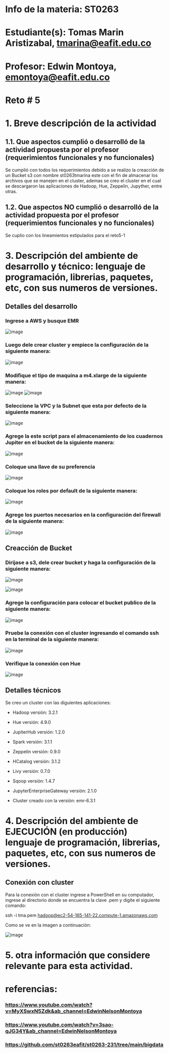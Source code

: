 # Info de la materia: ST0263
# Estudiante(s): Tomas Marin Aristizabal, tmarina@eafit.edu.co

# Profesor: Edwin Montoya, emontoya@eafit.edu.co

# Reto # 5

# 1. Breve descripción de la actividad

## 1.1. Que aspectos cumplió o desarrolló de la actividad propuesta por el profesor (requerimientos funcionales y no funcionales)

Se cumplió con todos los requerimientos debido a se realizo la creacción de un Bucket s3 con nombre st0263tmarina este con el fin de almacenar los archivos que se manejen en el cluster, ademas se creo el cluster en el cual se descargaron las aplicaciones de Hadoop, Hue, Zeppelin, Jupyther, entre otras.

## 1.2. Que aspectos NO cumplió o desarrolló de la actividad propuesta por el profesor (requerimientos funcionales y no funcionales)

Se cuplio con los lineamientos estipulados para el reto5-1

# 3. Descripción del ambiente de desarrollo y técnico: lenguaje de programación, librerias, paquetes, etc, con sus numeros de versiones.

## Detalles del desarrollo

### Ingrese a AWS y busque EMR

![image](https://github.com/tmarina1/tmarina-st0263/assets/68928376/eef2f79a-0c78-40b3-ba93-83db2776fb8d)

### Luego dele crear cluster y empiece la configuración de la siguiente manera:

![image](https://github.com/tmarina1/tmarina-st0263/assets/68928376/e75edc3d-c49a-4010-930b-a459ca43cc99)

### Modifique el tipo de maquina a m4.xlarge de la siguiente manera:

![image](https://github.com/tmarina1/tmarina-st0263/assets/68928376/1753b136-bf43-4d9f-b668-d5e9f80ceec0)
![image](https://github.com/tmarina1/tmarina-st0263/assets/68928376/65dbd743-8bad-41e3-b903-341078d583ae)

### Seleccione la VPC y la Subnet que esta por defecto de la siguiente manera:

![image](https://github.com/tmarina1/tmarina-st0263/assets/68928376/b4082498-8c7c-421d-b3bc-301995b51c37)

### Agrege la este script para el almacenamiento de los cuadernos Jupiter en el bucket de la siguiente manera:

![image](https://github.com/tmarina1/tmarina-st0263/assets/68928376/dc3f023a-adcb-4697-8d32-f6517bde2fcb)

### Coloque una llave de su preferencia

![image](https://github.com/tmarina1/tmarina-st0263/assets/68928376/249e48c6-fa22-45c9-aa4e-2d2a2450243b)

### Coloque los roles por default de la siguiente manera:

![image](https://github.com/tmarina1/tmarina-st0263/assets/68928376/c1dd2476-616d-40dd-b021-e11637915323)

### Agrege los puertos necesarios en la configuración del firewall de la siguiente manera:

![image](https://github.com/tmarina1/tmarina-st0263/assets/68928376/838d06b7-8969-4259-b18f-ea30f1d86dba)

## Creacción de Bucket

### Dirijase a s3, dele crear bucket y haga la configuración de la siguiente manera:

![image](https://github.com/tmarina1/tmarina-st0263/assets/68928376/e29a4575-1061-449b-86e1-7823b58b93c5)

![image](https://github.com/tmarina1/tmarina-st0263/assets/68928376/3bc8cc3f-9bef-4ac5-8333-5c73f604c9de)

### Agrege la configuración para colocar el bucket publico de la siguiente manera:

![image](https://github.com/tmarina1/tmarina-st0263/assets/68928376/4be51ee7-fd80-45fc-962c-eeeb31e55c0a)


### Pruebe la conexión con el cluster ingresando el comando ssh en la terminal de la siguiente manera:

![image](https://github.com/tmarina1/tmarina-st0263/assets/68928376/c0c90d97-e757-487d-82b5-a551c5e801d6)

### Verifique la conexión con Hue

![image](https://github.com/tmarina1/tmarina-st0263/assets/68928376/787c5416-7b05-492f-ba85-20472f351cf7)

## Detalles técnicos

Se creo un cluster con las diguientes aplicaciones:
* Hadoop versión: 3.2.1
* Hue versión: 4.9.0
* JupiterHub versión: 1.2.0
* Spark versión: 3.1.1
* Zeppelin versión: 0.9.0
* HCatalog versión: 3.1.2
* Livy versión: 0.7.0
* Sqoop versión: 1.4.7
* JupyterEnterpriseGateway versión: 2.1.0

* Cluster creado con la versión: emr-6.3.1

# 4. Descripción del ambiente de EJECUCIÓN (en producción) lenguaje de programación, librerias, paquetes, etc, con sus numeros de versiones.

## Conexión con cluster

Para la conexión con el cluster ingrese a PowerShell en su computador, ingrese al directorio donde se encuentra la clave .pem y digite el siguiente comando:

ssh -i tma.pem hadoop@ec2-54-165-141-22.compute-1.amazonaws.com

Como se ve en la imagen a continuación:

![image](https://github.com/tmarina1/tmarina-st0263/assets/68928376/ad17dcd4-93e3-42ff-aef1-dbccb1792558)


# 5. otra información que considere relevante para esta actividad.

# referencias:

### https://www.youtube.com/watch?v=MyXSwxN5Zdk&ab_channel=EdwinNelsonMontoya
### https://www.youtube.com/watch?v=3sao-qJG34Y&ab_channel=EdwinNelsonMontoya
### https://github.com/st0263eafit/st0263-231/tree/main/bigdata
